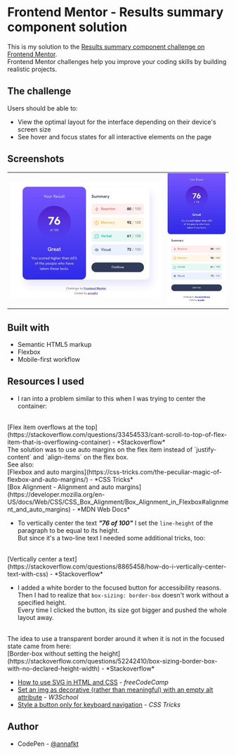 # Frontend Mentor - Results summary component solution

This is my solution to the [Results summary component challenge on Frontend Mentor](https://www.frontendmentor.io/challenges/results-summary-component-CE_K6s0maV).
<br>Frontend Mentor challenges help you improve your coding skills by building realistic projects.

## The challenge

Users should be able to:

- View the optimal layout for the interface depending on their device's screen size
- See hover and focus states for all interactive elements on the page

## Screenshots

<table>
  <tr>
    <td><img src="screenshots/screenshot-desktop.jpg" alt="Screenshot of the desktop layout"></td>
    <td><img src="screenshots/screenshot-mobile.jpg" alt="Screenshot of the mobile layout"></td>
  </tr>
</table>

## Built with

- Semantic HTML5 markup
- Flexbox
- Mobile-first workflow

## Resources I used

- I ran into a problem similar to this when I was trying to center the container:
<br>
[Flex item overflows at the top](https://stackoverflow.com/questions/33454533/cant-scroll-to-top-of-flex-item-that-is-overflowing-container) - *Stackoverflow*
<br>
The solution was to use auto margins on the flex item instead of `justify-content` and `align-items` on the flex box.
<br>
See also:<br>
[Flexbox and auto margins](https://css-tricks.com/the-peculiar-magic-of-flexbox-and-auto-margins/) - *CSS Tricks*
<br>
[Box Alignment - Alignment and auto margins](https://developer.mozilla.org/en-US/docs/Web/CSS/CSS_Box_Alignment/Box_Alignment_in_Flexbox#alignment_and_auto_margins) - *MDN Web Docs*

- To vertically center the text ***"76 of 100"*** I set the `line-height` of the paragraph to be equal to its height.<br>
But since it's a two-line text I needed some additional tricks, too:
<br>
[Vertically center a text](https://stackoverflow.com/questions/8865458/how-do-i-vertically-center-text-with-css) - *Stackoverflow*

- I added a white border to the focused button for accessibility reasons.<br>
Then I had to realize that `box-sizing: border-box` doesn't work without a specified height.<br>
Every time I clicked the button, its size got bigger and pushed the whole layout away.
<br>
The idea to use a transparent border around it when it is not in the focused state came from here:<br>
[Border-box without setting the height](https://stackoverflow.com/questions/52242410/box-sizing-border-box-with-no-declared-height-width) - *Stackoverflow*

- [How to use SVG in HTML and CSS](https://www.freecodecamp.org/news/use-svg-images-in-css-html/) - *freeCodeCamp*
- [Set an img as decorative (rather than meaningful) with an empty alt attribute](https://www.w3schools.com/accessibility/accessibility_meaningful_images.php) - *W3School*
- [Style a button only for keyboard navigation](https://css-tricks.com/keyboard-only-focus-styles/) - *CSS Tricks*

## Author

- CodePen - [@annafkt](https://codepen.io/annafkt)
